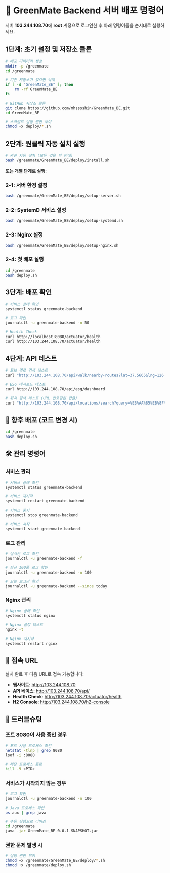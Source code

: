 # 🚀 GreenMate Backend 서버 배포 명령어

서버 **103.244.108.70**에 **root** 계정으로 로그인한 후 아래 명령어들을 순서대로 실행하세요.

## 1단계: 초기 설정 및 저장소 클론

```bash
# 배포 디렉터리 생성
mkdir -p /greenmate
cd /greenmate

# 기존 저장소가 있으면 삭제
if [ -d "GreenMate_BE" ]; then
    rm -rf GreenMate_BE
fi

# GitHub 저장소 클론
git clone https://github.com/mhsssshin/GreenMate_BE.git
cd GreenMate_BE

# 스크립트 실행 권한 부여
chmod +x deploy/*.sh
```

## 2단계: 원클릭 자동 설치 실행

```bash
# 완전 자동 설치 (모든 것을 한 번에)
bash /greenmate/GreenMate_BE/deploy/install.sh
```

**또는 개별 단계로 실행:**

### 2-1: 서버 환경 설정
```bash
bash /greenmate/GreenMate_BE/deploy/setup-server.sh
```

### 2-2: SystemD 서비스 설정
```bash
bash /greenmate/GreenMate_BE/deploy/setup-systemd.sh
```

### 2-3: Nginx 설정
```bash
bash /greenmate/GreenMate_BE/deploy/setup-nginx.sh
```

### 2-4: 첫 배포 실행
```bash
cd /greenmate
bash deploy.sh
```

## 3단계: 배포 확인

```bash
# 서비스 상태 확인
systemctl status greenmate-backend

# 로그 확인
journalctl -u greenmate-backend -n 50

# Health Check
curl http://localhost:8080/actuator/health
curl http://103.244.108.70/actuator/health
```

## 4단계: API 테스트

```bash
# 도보 경로 검색 테스트
curl "http://103.244.108.70/api/walk/nearby-routes?lat=37.5665&lng=126.9784&radius=1000"

# ESG 대시보드 테스트
curl http://103.244.108.70/api/esg/dashboard

# 위치 검색 테스트 (URL 인코딩된 한글)
curl "http://103.244.108.70/api/locations/search?query=%EB%AA%85%EB%8F%99"
```

## 🔄 향후 배포 (코드 변경 시)

```bash
cd /greenmate
bash deploy.sh
```

## 🛠 관리 명령어

### 서비스 관리
```bash
# 서비스 상태 확인
systemctl status greenmate-backend

# 서비스 재시작
systemctl restart greenmate-backend

# 서비스 중지
systemctl stop greenmate-backend

# 서비스 시작
systemctl start greenmate-backend
```

### 로그 관리
```bash
# 실시간 로그 확인
journalctl -u greenmate-backend -f

# 최근 100줄 로그 확인
journalctl -u greenmate-backend -n 100

# 오늘 로그만 확인
journalctl -u greenmate-backend --since today
```

### Nginx 관리
```bash
# Nginx 상태 확인
systemctl status nginx

# Nginx 설정 테스트
nginx -t

# Nginx 재시작
systemctl restart nginx
```

## 📍 접속 URL

설치 완료 후 다음 URL로 접속 가능합니다:

- **웹사이트**: http://103.244.108.70
- **API 베이스**: http://103.244.108.70/api/
- **Health Check**: http://103.244.108.70/actuator/health
- **H2 Console**: http://103.244.108.70/h2-console

## 🔧 트러블슈팅

### 포트 8080이 사용 중인 경우
```bash
# 포트 사용 프로세스 확인
netstat -tlnp | grep 8080
lsof -i :8080

# 해당 프로세스 종료
kill -9 <PID>
```

### 서비스가 시작되지 않는 경우
```bash
# 로그 확인
journalctl -u greenmate-backend -n 100

# Java 프로세스 확인
ps aux | grep java

# 수동 실행으로 디버깅
cd /greenmate
java -jar GreenMate_BE-0.0.1-SNAPSHOT.jar
```

### 권한 문제 발생 시
```bash
# 실행 권한 부여
chmod +x /greenmate/GreenMate_BE/deploy/*.sh
chmod +x /greenmate/deploy.sh
```